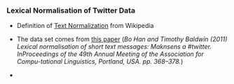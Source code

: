 ### Lexical Normalisation of Twitter Data

- Definition of [Text Normalization](https://en.wikipedia.org/wiki/Text_normalization) from Wikipedia

- The data set comes from [this paper](http://citeseerx.ist.psu.edu/viewdoc/download?doi=10.1.1.207.6218&rep=rep1&type=pdf) (_Bo Han and Timothy Baldwin (2011) Lexical normalisation of short text messages: Maknsens a #twitter.  InProceedings of the 49th Annual Meeting of the Association for Compu-tational Linguistics, Portland, USA. pp. 368–378._)

- 
